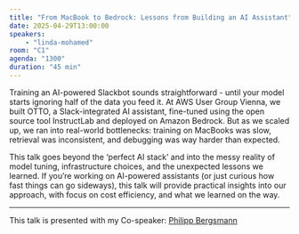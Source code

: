 ```yaml
---
title: "From MacBook to Bedrock: Lessons from Building an AI Assistant"
date: 2025-04-29T13:00:00
speakers:
    - "linda-mohamed"
room: "C1"
agenda: "1300"
duration: "45 min"
---
```


Training an AI-powered Slackbot sounds straightforward - until your model starts ignoring half of the data you feed it. At AWS User Group Vienna, we built OTTO, a Slack-integrated AI assistant, fine-tuned using the open source tool InstructLab and deployed on Amazon Bedrock. But as we scaled up, we ran into real-world bottlenecks: training on MacBooks was slow, retrieval was inconsistent, and debugging was way harder than expected.

This talk goes beyond the ‘perfect AI stack’ and into the messy reality of model tuning, infrastructure choices, and the unexpected lessons we learned. If you’re working on AI-powered assistants (or just curious how fast things can go sideways), this talk will provide practical insights into our approach, with focus on cost efficiency, and what we learned on the way.

---

This talk is presented with my Co-speaker: [Philipp Bergsmann](https://sessionize.com/phbergsmann/)
